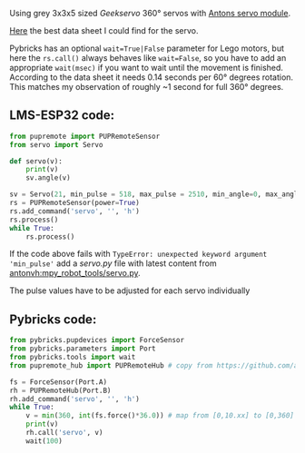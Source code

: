 Using grey 3x3x5 sized _Geekservo_ 360° servos with [Antons servo module](https://docs.antonsmindstorms.com/en/latest/Software/mpy_robot_tools.html#mpy-robot-tools-servo-module).

[Here](https://shop.pimoroni.com/products/geekservo-building-bricks-360-degree-servo) the best data sheet I could find for the servo. 

Pybricks has an optional `wait=True|False` parameter for Lego motors, but here the `rs.call()` always behaves like `wait=False`, so you have to add an appropriate `wait(msec)` if you want to wait until the movement is finished. According to the data sheet it needs 0.14 seconds per 60° degrees rotation. This matches my observation of roughly ~1 second for full 360° degrees. 

## LMS-ESP32 code:

```python
from pupremote import PUPRemoteSensor
from servo import Servo

def servo(v):
    print(v)
    sv.angle(v)

sv = Servo(21, min_pulse = 518, max_pulse = 2510, min_angle=0, max_angle=360)
rs = PUPRemoteSensor(power=True)
rs.add_command('servo', '', 'h')
rs.process()
while True:
    rs.process()
```
If the code above fails with `TypeError: unexpected keyword argument 'min_pulse'` add a _servo.py_ file with latest content from [antonvh:mpy_robot_tools/servo.py](https://github.com/antonvh/mpy-robot-tools/blob/master/mpy_robot_tools/servo.py).

The pulse values have to be adjusted for each servo individually

## Pybricks code:

```python
from pybricks.pupdevices import ForceSensor
from pybricks.parameters import Port
from pybricks.tools import wait
from pupremote_hub import PUPRemoteHub # copy from https://github.com/antonvh/PUPRemote/blob/main/src/pupremote_hub.py

fs = ForceSensor(Port.A)
rh = PUPRemoteHub(Port.B)
rh.add_command('servo', '', 'h')
while True:
    v = min(360, int(fs.force()*36.0)) # map from [0,10.xx] to [0,360]
    print(v)
    rh.call('servo', v)
    wait(100)
```
